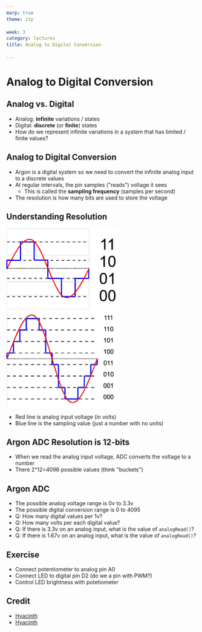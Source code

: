 ```yaml
---
marp: true
theme: itp

week: 3
category: lectures
title: Analog to Digital Conversion

---
```


<!-- headingDivider: 2 -->

# Analog to Digital Conversion

## Analog vs. Digital

- Analog: **infinite** variations / states
- Digital: **discrete** (or **finite**) states
- How do we represent infinite variations in a system that has limited / finite values?

## Analog to Digital Conversion

- Argon is a digital system so we need to convert the infinite analog input to a discrete values
- At regular intervals, the pin samples ("reads") voltage it sees 
  - This is called the **sampling frequency** (samples per second)
- The resolution is how many bits are used to store the voltage

## Understanding Resolution

<img src="lecture_adc.assets/2-bit_resolution_analog_comparison.png" width=300 /><img src="lecture_adc.assets/3-bit_resolution_analog_comparison.png" width=300 />

- Red line is analog input voltage (in volts)
- Blue line is the sampling value (just a number with no units)

<!-- red line is the analog input; blue line is the sampling
left: 2 bit resolution; 2^2 = 4 buckets
right: 3 bit resolution; 2^3 = 8 buckets
-->

## Argon ADC Resolution is 12-bits

- When we read the analog input voltage, ADC converts the voltage to a number
- There 2^12=4096 possible values (think "buckets")

## Argon ADC

- The possible analog voltage range is 0v to 3.3v
- The possible digital conversion range is 0 to 4095
- Q: How many digital values per 1v?
- Q: How many volts per each digital value?
- Q: If there is 3.3v on an analog input, what is the value of `analogRead()`?
- Q: If there is 1.67v on an analog input, what is the value of `analogRead()`?

<!-- 3.3v = 4095 so 1v spans 1240 units
or 1 unit = 4095/3.3 -> so 1 unit is 0.8 mV
1.67v is 2047 
-->

## Exercise

- Connect potentiometer to analog pin A0
- Connect LED to digital pin D2 (do we a pin with PWM?)
- Control LED brightness with potetiometer

## Credit

- [Hyacinth](https://commons.wikimedia.org/wiki/File:3-bit_resolution_analog_comparison.png)
- [Hyacinth](https://commons.wikimedia.org/wiki/File:2-bit_resolution_analog_comparison.png)
